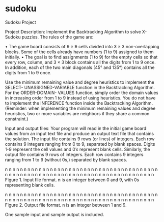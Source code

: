 # sudoku
Sudoku Project

Project Description: Implement the Backtracking Algorithm to solve X-Sudoku
puzzles. The rules of the game are:

• The game board consists of 9 × 9 cells divided into 3 × 3 non-overlapping blocks. Some of the cells already have numbers (1 to 9) assigned to them
initially.
• The goal is to find assignments (1 to 9) for the empty cells so that every row, column, and
3 × 3 block contains all the digits from 1 to 9 once. In addition, each of the two main
diagonals (45° and 135°) contains all the digits from 1 to 9 once.

Use the minimum remaining value and degree heuristics to implement the SELECT-
UNASSIGNED-VARIABLE function in the Backtracking Algorithm. For the ORDER-DOMAIN-
VALUES function, simply order the domain values in increasing order from 1 to 9 instead of using
heuristics. You do not have to implement the INFERENCE function inside the Backtracking
Algorithm. (Reminder: when implementing the minimum remaining values and degree heuristics,
two or more variables are neighbors if they share a common constraint.)

Input and output files: Your program will read in the initial game board values from an input text
file and produce an output text file that contains the solution. The input file contains 9 rows (or
lines) of integers. Each row contains 9 integers ranging from 0 to 9,
separated by blank spaces. Digits 1-9 represent the cell values and 0’s represent blank cells.
Similarly, the output file contains 9 rows of integers. Each row contains
9 integers ranging from 1 to 9 (without 0s,) separated by blank spaces.

n n n n n n n n n
n n n n n n n n n
n n n n n n n n n
n n n n n n n n n
n n n n n n n n n
n n n n n n n n n
n n n n n n n n n
n n n n n n n n n
n n n n n n n n n
Figure 1. Input file format. n is an integer between 0 and 9, with 0s representing blank cells.

n n n n n n n n n
n n n n n n n n n
n n n n n n n n n
n n n n n n n n n
n n n n n n n n n
n n n n n n n n n
n n n n n n n n n
n n n n n n n n n
n n n n n n n n n
Figure 2. Output file format. n is an integer between 1 and 9.

One sample input and sample output is included.
